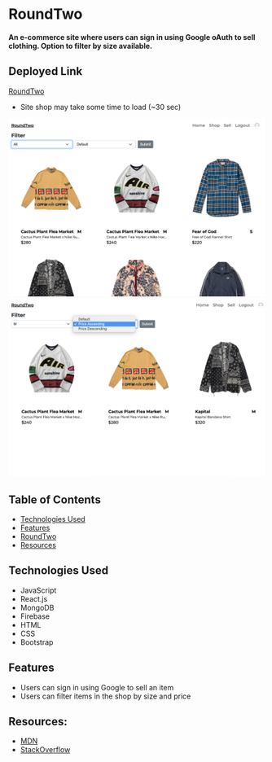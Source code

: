 # RoundTwo

#### An e-commerce site where users can sign in using Google oAuth to sell clothing. Option to filter by size available.

## <a name="deployment"></a> Deployed Link
[RoundTwo](https://react-roundtwo.web.app/)
- Site shop may take some time to load (~30 sec)
<img src="./documentation/roundtwo-shop.png" alt="roundtwo-shop"/>
<img src="./documentation/roundtwo-filter.png" alt="roundtwo-filter"/>

## Table of Contents
- [Technologies Used](#technologiesused)
- [Features](#features)
- [RoundTwo](#deployment)
- [Resources](#resources)

## <a name="technologiesused"></a> Technologies Used
- JavaScript
- React.js
- MongoDB
- Firebase
- HTML
- CSS
- Bootstrap

## <a name="features"></a> Features
- Users can sign in using Google to sell an item
- Users can filter items in the shop by size and price

## <a name="resources"></a> Resources:
- [MDN](https://developer.mozilla.org/en-US/)
- [StackOverflow](https://stackoverflow.com/)
